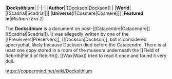 |**Docksithium**|
|-|-|
|**Author**|[[Dockson\|Dockson]] |
|**World**|[[Scadrial\|Scadrial]]|
|**Universe**|[[Cosmere\|Cosmere]]|
|**Featured In**|*Mistborn Era 2*|

The **Docksithium** is a document on post-[[Catacendre\|Catacendre]] [[Scadrial\|Scadrial]]. It was allegedly written by one of the [[Preservers\|Preservers]], [[Dockson\|Dockson]], but is considered apocryphal, likely because Dockson died before the Catacendre. There is at least one copy stored in a room of the museum underneath the [[Field of Rebirth\|Field of Rebirth]].
[[Wax\|Wax]] tried to read it once and found it very dull.



https://coppermind.net/wiki/Docksithium